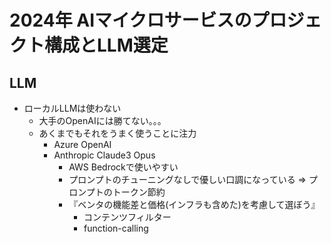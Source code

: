 # 2024年 AIマイクロサービスのプロジェクト構成とLLM選定
## LLM
- ローカルLLMは使わない
  - 大手のOpenAIには勝てない。。。
  - あくまでもそれをうまく使うことに注力
    - Azure OpenAI
    - Anthropic Claude3 Opus
      - AWS Bedrockで使いやすい
      - プロンプトのチューニングなしで優しい口調になっている => プロンプトのトークン節約
      - 『ベンタの機能差と価格(インフラも含めた)を考慮して選ぼう』
        - コンテンツフィルター
        - function-calling
